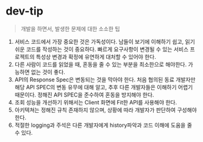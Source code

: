 # dev-tip
> 개발을 하면서, 발생한 문제에 대한 소소한 팁

1. 서비스 코드에서 가장 중요한 것은 가독성이다. 남들이 보기에 이해하기 쉽고, 읽기 쉬운 코드를 작성하는 것이 중요하다. 빠르게 요구사항이 변경될 수 있는 서비스 프로젝트의 특성상 변경과 확정에 유연하게 대처할 수 있어야 한다.
2. 다른 사람이 코드를 읽었을 때, 혼동을 줄 수 있는 부분을 최소한으로 해야한다. 가능하면 없는 것이 좋다.
3. API의 Response Spec은 변동되는 것을 막아야 한다. 처음 협의된 동료 개발자만 해당 API SPEC의 변동 유무에 대해 알고, 추후 다른 개발자들은 이해하기 어렵기 때문이다. 정해진 API SPEC을 준수하여 혼동을 방지해야 한다.
4. 조회 성능을 개선하기 위해서는 Client 화면에 Fit한 API를 사용해야 한다.
5. 아키텍쳐는 정해진 규칙 존재하지 않으며, 상황에 따라 개발자가 판단하여 구성해야 한다.
6. 적절한 logging과 주석은 다른 개발자에게 history파악과 코드 이해에 도움을 줄 수 있다.
